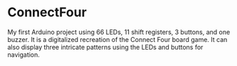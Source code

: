 # ConnectFour
My first Arduino project using 66 LEDs, 11 shift registers, 3 buttons, and one buzzer. 
It is a digitalized recreation of the Connect Four board game. It can also display three intricate patterns using
the LEDs and buttons for navigation.
